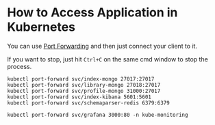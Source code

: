 # How to Access Application in Kubernetes

You can use [Port Forwarding](https://kubernetes.io/docs/tasks/access-application-cluster/port-forward-access-application-cluster/) and then just connect your client to it.

If you want to stop, just hit `Ctrl+C` on the same cmd window to stop the process.

```
kubectl port-forward svc/index-mongo 27017:27017
kubectl port-forward svc/library-mongo 27018:27017
kubectl port-forward svc/profile-mongo 31000:27017
kubectl port-forward svc/index-kibana 5601:5601
kubectl port-forward svc/schemaparser-redis 6379:6379

kubectl port-forward svc/grafana 3000:80 -n kube-monitoring
```
